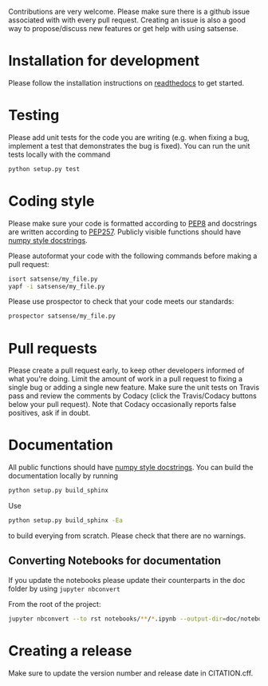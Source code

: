 Contributions are very welcome. Please make sure there is a github issue
associated with with every pull request. Creating an issue is also a good
way to propose/discuss new features or get help with using satsense.

# Installation for development

Please follow the installation instructions on
[readthedocs](https://satsense.readthedocs.io/en/latest/installation.html)
to get started.

# Testing

Please add unit tests for the code you are writing (e.g. when fixing a bug, implement
a test that demonstrates the bug is fixed). You can run the unit tests locally
with the command

```python
python setup.py test
```

# Coding style

Please make sure your code is formatted according to
[PEP8](https://www.python.org/dev/peps/pep-0008/) and docstrings are written
according to [PEP257](https://www.python.org/dev/peps/pep-0257/). Publicly visible
functions should have
[numpy style docstrings](https://sphinxcontrib-napoleon.readthedocs.io/en/latest/example_numpy.html).

Please autoformat your code with the following commands before making a pull request:

```bash
isort satsense/my_file.py
yapf -i satsense/my_file.py
```

Please use prospector to check that your code meets our standards:

```bash
prospector satsense/my_file.py
```

# Pull requests

Please create a pull request early, to keep other developers informed of what you're doing.
Limit the amount of work in a pull request to fixing a single bug or adding a single new feature.
Make sure the unit tests on Travis pass and review the comments by Codacy (click the Travis/Codacy
buttons below your pull request). Note that Codacy occasionally reports false positives, ask if in
doubt.

# Documentation

All public functions should have
[numpy style docstrings](https://sphinxcontrib-napoleon.readthedocs.io/en/latest/example_numpy.html).
You can build the documentation locally by running

```bash
python setup.py build_sphinx
```

Use

```bash
python setup.py build_sphinx -Ea
```

to build everying from scratch. Please check that there are no warnings.

## Converting Notebooks for documentation

If you update the notebooks please update their counterparts in the doc folder by using `jupyter nbconvert`

From the root of the project:
```bash
jupyter nbconvert --to rst notebooks/**/*.ipynb --output-dir=doc/notebooks/
```

# Creating a release

Make sure to update the version number and release date in CITATION.cff.
